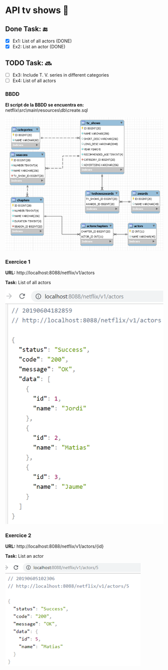 # API tv shows :ledger:
## Done Task: :end: 
- [x] Ex1: List of all actors (DONE)
- [x] Ex2: List an actor (DONE)
## TODO Task: :soon:
- [ ] Ex3: Include T. V. series in different categories
- [ ] Ex4: List of all actors
### BBDD
**El script de la BBDD se encuentra en:** netflix\src\main\resources\db\create.sql

![alt text](https://github.com/DavidBernalGonzalez/netflix/blob/master/img/Screenshot_2.png)

### Exercice 1
  **URL:** http://localhost:8088/netflix/v1/actors
  
  **Task:** List of all actors
  
  ![alt text]( https://github.com/DavidBernalGonzalez/netflix/blob/master/img/Screenshot_1.png)
  
### Exercice 2 
  **URL:** http://localhost:8088/netflix/v1/actors/{id}
  
  **Task:** List an actor
  
  ![alt text]( https://github.com/DavidBernalGonzalez/netflix/blob/master/img/Screenshot_3.png)
